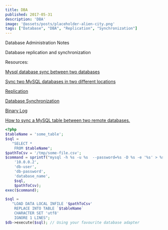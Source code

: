```yaml
---
title: DBA
published: 2017-05-31
description: 'DBA'
image: '@assets/posts/placeholder-alien-city.png'
tags: ["Database", "DBA", "Replication", "Synchronization"]
---
```


Database Administration Notes

Database replication and synchronization

Resources:

[Mysql database sync between two databases](http://stackoverflow.com/questions/7707859/mysql-database-sync-between-two-databases)

[Sync two MySQL databases in two different locations](https://dba.stackexchange.com/questions/65351/sync-two-mysql-databases-in-two-different-locations)

[Replication](https://dev.mysql.com/doc/refman/5.7/en/replication.html)

[Database Synchronization](https://dev.mysql.com/doc/workbench/en/wb-database-synchronization.html)

[Binary Log](https://dev.mysql.com/doc/refman/5.7/en/binary-log.html)

[How to sync a MySQL table between two remote databases.](http://codeinthehole.com/tips/how-to-sync-a-mysql-table-between-two-remote-databases/)

```php
<?php
$tableName = 'some_table';
$sql =
   "SELECT * 
    FROM $tableName";
$pathToCsv = '/tmp/some-file.csv';
$command = sprintf("mysql -h %s -u %s  --password=%s -D %s -e '%s' > %s",
    '10.0.0.2', 
    'db-user', 
    'db-password', 
    'database_name', 
    $sql, 
    $pathToCsv);
exec($command);

$sql =
   "LOAD DATA LOCAL INFILE '$pathToCsv'
    REPLACE INTO TABLE `$tableName`
    CHARACTER SET 'utf8'
    IGNORE 1 LINES";
$db->execute($sql); // Using your favourite database adapter
```
